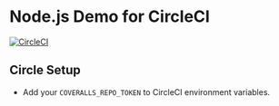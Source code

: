 # Node.js Demo for CircleCI

[![CircleCI](https://circleci.com/gh/nickmerwin/node-demo.svg?style=svg)](https://circleci.com/gh/nickmerwin/node-demo)

## Circle Setup

* Add your `COVERALLS_REPO_TOKEN` to CircleCI environment variables.